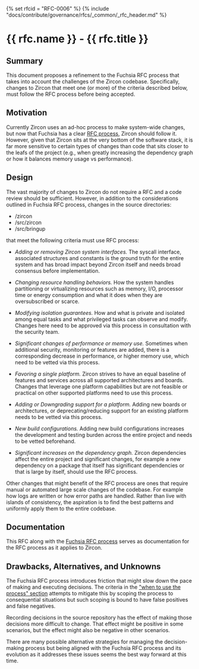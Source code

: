 {% set rfcid = "RFC-0006" %}
{% include "docs/contribute/governance/rfcs/_common/_rfc_header.md" %}
# {{ rfc.name }} - {{ rfc.title }}
<!-- SET the `rfcid` VAR ABOVE. DO NOT EDIT ANYTHING ELSE ABOVE THIS LINE. -->

## Summary

This document proposes a refinement to the Fuchsia RFC process that takes into
account the challenges of the Zircon codebase. Specifically, changes to Zircon
that meet one (or more) of the criteria described below, must follow the RFC
process before being accepted.

## Motivation

Currently Zircon uses an ad-hoc process to make system-wide changes, but now
that Fuchsia has a clear [RFC process](/docs/contribute/governance/rfcs/0001_rfc_process.md),
Zircon should follow it. However, given that Zircon sits at the very bottom of the
software stack, it is far more sensitive to certain types of changes than code that
sits closer to the leafs of the project (e.g., when greatly increasing the dependency
graph or how it balances memory usage vs performance).

## Design

The vast majority of changes to Zircon do not require a RFC and a code review should
be sufficient. However, in addition to the considerations outlined in Fuchsia RFC process,
changes in the source directories:

* /zircon
* /src/zircon
* /src/bringup

that meet the following criteria must use RFC process:

 * *Adding or removing Zircon system interfaces.* The syscall interface, associated
   structures and constants is the ground truth for the entire system and has broad
   impact beyond Zircon itself and needs broad consensus before implementation.

 * *Changing resource handling behaviors.*  How the system handles partitioning or
   virtualizing resources such as memory, I/O, processor time or energy consumption
   and what it does when they are oversubscribed or scarce.

 * *Modifying isolation guarantees.* How and what is private and isolated among
    equal tasks and what privileged tasks can observe and modify. Changes here need to
    be approved via this process in consultation with the security team.

 * *Significant changes of performance or memory use.* Sometimes when additional
    security, monitoring or features are added, there is a corresponding decrease in
    performance, or higher memory use, which need to be vetted via this process.

 * *Favoring a single platform.* Zircon strives to have an equal baseline of features
    and services across all supported architectures and boards. Changes that leverage
    one platform capabilities but are not feasible or practical on other supported
    platforms need to use this process.

 * *Adding or Downgrading support for a platform.* Adding new boards or architectures,
    or deprecating/reducing support for an existing platform needs to be vetted via
    this process.

 * *New build configurations.* Adding new build configurations increases the development
   and testing burden across the entire project and needs to be vetted beforehand.

 * *Significant increases on the dependency graph.* Zircon dependencies affect the
   entire project and significant changes, for example a new dependency on a package
   that itself has significant dependencies or that is large by itself, should use
   the RFC process.

Other changes that might benefit of the RFC process are ones that require manual or
automated large scale changes of the codebase. For example how logs are written or how
error paths are handled. Rather than live with islands of consistency, the aspiration
is to find the best patterns and uniformly apply them to the entire codebase.


## Documentation

This RFC along with the [Fuchsia RFC process](/docs/contribute/governance/rfcs/0001_rfc_process.md)
serves as documentation for the RFC process as it applies to Zircon.

## Drawbacks, Alternatives, and Unknowns

The Fuchsia RFC process introduces friction that might slow down the pace of making and
executing decisions. The criteria in the ["when to use the process" section](/docs/contribute/governance/rfcs/0001_rfc_process.md#when-to-use-the-process)
attempts to mitigate this by scoping the process to consequential situations but such
scoping is bound to have false positives and false negatives.

Recording decisions in the source repository has the effect of making those decisions
more difficult to change. That effect might be positive in some scenarios, but the effect
might also be negative in other scenarios.

There are many possible alternative strategies for managing the decision-making process
but being aligned with the Fuchsia RFC process and its evolution as it addresses these
issues seems the best way forward at this time.

